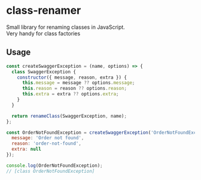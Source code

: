 # class-renamer
Small library for renaming classes in JavaScript.  
Very handy for class factories

## Usage
```js
const createSwaggerException = (name, options) => {
  class SwaggerException {
    constructor({ message, reason, extra }) {
      this.message = message ?? options.message;
      this.reason = reason ?? options.reason;
      this.extra = extra ?? options.extra;
    }
  }

  return renameClass(SwaggerException, name);
};

const OrderNotFoundException = createSwaggerException('OrderNotFoundException', {
  message: 'Order not found',
  reason: 'order-not-found',
  extra: null
});

console.log(OrderNotFoundException); 
// [class OrderNotFoundException]
```

